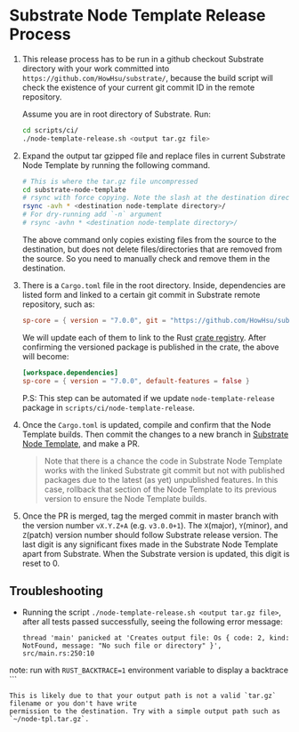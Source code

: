 # Substrate Node Template Release Process

1. This release process has to be run in a github checkout Substrate directory with your work
committed into `https://github.com/HowHsu/substrate/`, because the build script will check
the existence of your current git commit ID in the remote repository.

	Assume you are in root directory of Substrate. Run:

	```bash
	cd scripts/ci/
	./node-template-release.sh <output tar.gz file>
	```

2. Expand the output tar gzipped file and replace files in current Substrate Node Template
by running the following command.

	```bash
	# This is where the tar.gz file uncompressed
	cd substrate-node-template
	# rsync with force copying. Note the slash at the destination directory is important
	rsync -avh * <destination node-template directory>/
	# For dry-running add `-n` argument
	# rsync -avhn * <destination node-template directory>/
	```

	The above command only copies existing files from the source to the destination, but does not
	delete files/directories that are removed from the source. So you need to manually check and
	remove them in the destination.

3. There is a `Cargo.toml` file in the root directory. Inside, dependencies are listed form and
linked to a certain git commit in Substrate remote repository, such as:

	```toml
	sp-core = { version = "7.0.0", git = "https://github.com/HowHsu/substrate.git", rev = "de80d0107336a9c7a2efdc0199015e4d67fcbdb5", default-features = false }
	```

	We will update each of them to link to the Rust	[crate registry](https://crates.io/).
After confirming the versioned package is published in the crate, the above will become:

	```toml
	[workspace.dependencies]
	sp-core = { version = "7.0.0", default-features = false }
	```

	P.S: This step can be automated if we update `node-template-release` package in
	`scripts/ci/node-template-release`.

4. Once the `Cargo.toml` is updated, compile and confirm that the Node Template builds. Then commit
the changes to a new branch in [Substrate Node Template](https://github.com/substrate-developer-hub/substrate-node-template), and make a PR.

	> Note that there is a chance the code in Substrate Node Template works with the linked Substrate git
	commit but not with published packages due to the latest (as yet) unpublished features. In this case,
	rollback that section of the Node Template to its previous version to ensure the Node Template builds.

5. Once the PR is merged, tag the merged commit in master branch with the version number
`vX.Y.Z+A` (e.g. `v3.0.0+1`). The `X`(major), `Y`(minor), and `Z`(patch) version number should
follow Substrate release version. The last digit is any significant fixes made in the Substrate
Node Template apart from Substrate. When the Substrate version is updated, this digit is reset to 0.

## Troubleshooting

- Running the script `./node-template-release.sh <output tar.gz file>`, after all tests passed
	successfully, seeing the following error message:

	```
	thread 'main' panicked at 'Creates output file: Os { code: 2, kind: NotFound, message: "No such file or directory" }', src/main.rs:250:10
note: run with `RUST_BACKTRACE=1` environment variable to display a backtrace
	```

	This is likely due to that your output path is not a valid `tar.gz` filename or you don't have write
	permission to the destination. Try with a simple output path such as `~/node-tpl.tar.gz`.
